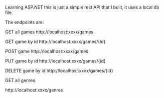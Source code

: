 Learning ASP.NET this is just a simple rest API that I built, it uses a local db file.

The endpoints are:

GET all games
http://localhost:xxxx/games

GET game by id
http://localhost:xxxx/games/{id}

POST game
http://localhost:xxxx/games

PUT game by id
http://localhost:xxxx/games/{id}

DELETE game by id
http://localhost:xxxx/games/{id}

GET all genres

http://localhost:xxxx/genres
